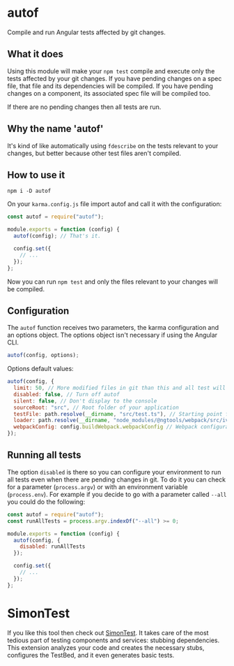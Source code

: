 # autof

Compile and run Angular tests affected by git changes.

## What it does

Using this module will make your `npm test` compile and execute only the tests affected by your git changes. If you have pending changes on a spec file, that file and its dependencies will be compiled. If you have pending changes on a component, its associated spec file will be compiled too.

If there are no pending changes then all tests are run.

## Why the name 'autof'

It's kind of like automatically using `fdescribe` on the tests relevant to your changes, but better because other test files aren't compiled.

## How to use it

`npm i -D autof`

On your `karma.config.js` file import autof and call it with the configuration:

```js
const autof = require("autof");

module.exports = function (config) {
  autof(config); // That's it.

  config.set({
    // ...
  });
};
```

Now you can run `npm test` and only the files relevant to your changes will be compiled.

## Configuration

The `autof` function receives two parameters, the karma configuration and an options object. The options object isn't necessary if using the Angular CLI.

```js
autof(config, options);
```

Options default values:

```js
autof(config, {
  limit: 50, // More modified files in git than this and all test will be run
  disabled: false, // Turn off autof
  silent: false, // Don't display to the console
  sourceRoot: "src", // Root folder of your application
  testFile: path.resolve(__dirname, "src/test.ts"), // Starting point for building the test bundle
  loader: path.resolve(__dirname, "node_modules/@ngtools/webpack/src/ivy/index.js"), // Webpack loader for the test file
  webpackConfig: config.buildWebpack.webpackConfig // Webpack configuration to use
});
```

## Running all tests

The option `disabled` is there so you can configure your environment to run all tests even when there are pending changes in git. To do it you can check for a parameter (`process.argv`) or with an environment variable (`process.env`). For example if you decide to go with a parameter called `--all` you could do the following:

```js
const autof = require("autof");
const runAllTests = process.argv.indexOf("--all") >= 0;

module.exports = function (config) {
  autof(config, {
    disabled: runAllTests
  });

  config.set({
    // ...
  });
};
```

# SimonTest

If you like this tool then check out [SimonTest](https://marketplace.visualstudio.com/items?itemName=SimonTest.simontest). It takes care of the most tedious part of testing components and services: stubbing dependencies. This extension analyzes your code and creates the necessary stubs, configures the TestBed, and it even generates basic tests.
